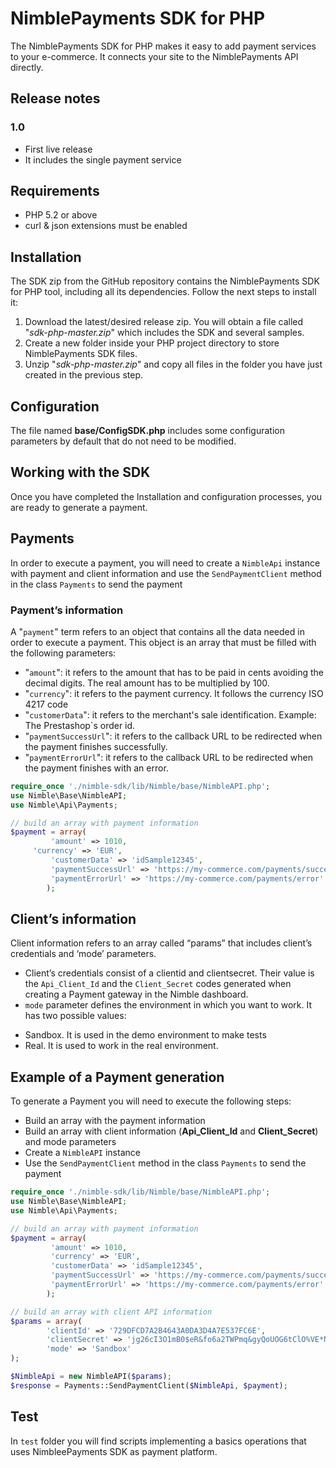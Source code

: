NimblePayments SDK for PHP
======================

The NimblePayments SDK for PHP makes it easy to add payment services to your e-commerce. It connects your site to the NimblePayments API directly.

## Release notes

### 1.0
- First live release
- It includes the single payment service 

## Requirements
* PHP 5.2 or above
* curl & json extensions must be enabled

## Installation
The SDK zip from the GitHub repository contains the NimblePayments SDK for PHP tool, including all its dependencies. Follow the next steps to install it:

1. Download the latest/desired release zip. You will obtain a file called "_sdk-php-master.zip_" which includes the SDK and several samples.
2. Create a new folder inside your PHP project directory to store NimblePayments SDK files.
3. Unzip "_sdk-php-master.zip_" and copy all files in the folder you have just created in the previous step.

## Configuration
The file named __base/ConfigSDK.php__ includes some configuration parameters by default that do not need to be modified.

## Working with the SDK
Once you have completed the Installation and configuration processes, you are ready to generate a payment.

## Payments 
In order to execute a payment, you will need to create a `NimbleApi` instance with payment and client information and use the `SendPaymentClient` method in the class `Payments` to send the payment

### Payment’s information
A "`payment`" term refers to an object that contains all the data needed in order to execute a payment. This object is an array that must be filled with the following parameters:

- "`amount`": it refers to the amount that has to be paid in cents avoiding the decimal digits. The real amount has to be multiplied by 100.
- "`currency`": it refers to the payment currency. It follows the currency ISO 4217 code
- "`customerData`": it refers to the merchant's sale identification. Example: The Prestashop`s order id.
- "`paymentSuccessUrl`": it refers to the callback URL to be redirected when the payment finishes successfully.
- "`paymentErrorUrl`": it refers to the callback URL to be redirected when the payment finishes with an error.

```php
require_once './nimble-sdk/lib/Nimble/base/NimbleAPI.php';
use Nimble\Base\NimbleAPI;
use Nimble\Api\Payments;

// build an array with payment information
$payment = array(
         'amount' => 1010,
	 'currency' => 'EUR',
         'customerData' => 'idSample12345',
         'paymentSuccessUrl' => 'https://my-commerce.com/payments/success',
         'paymentErrorUrl' => 'https://my-commerce.com/payments/error'
        );
```

## Client’s  information
Client information refers to an array called “params” that includes client’s credentials and ‘mode’ parameters.

- Client’s credentials consist of a clientid and clientsecret. Their value is the  `Api_Client_Id` and the `Client_Secret` codes  generated when creating a Payment gateway in the Nimble dashboard.
- `mode` parameter defines the environment in which you want to work. It has two possible values: 
* Sandbox. It is used in the demo environment to make tests
* Real. It is used to work in the real environment.

## Example of a Payment generation
To generate a Payment you will need to execute the following steps:

- Build an array with the payment information
- Build an array with client information (__Api_Client_Id__ and __Client_Secret__) and mode parameters
- Create a `NimbleAPI` instance
- Use the `SendPaymentClient` method in the class `Payments` to send the payment

```php
require_once './nimble-sdk/lib/Nimble/base/NimbleAPI.php';
use Nimble\Base\NimbleAPI;
use Nimble\Api\Payments;

// build an array with payment information
$payment = array(
         'amount' => 1010,
         'currency' => 'EUR',
         'customerData' => 'idSample12345',
         'paymentSuccessUrl' => 'https://my-commerce.com/payments/success',
         'paymentErrorUrl' => 'https://my-commerce.com/payments/error'
        );

// build an array with client API information
$params = array(
        'clientId' => '729DFCD7A2B4643A0DA3D4A7E537FC6E',
        'clientSecret' => 'jg26cI3O1mB0$eR&fo6a2TWPmq&gyQoUOG6tClO%VE*N$SN9xX27@R4CTqi*$4EO',
        'mode' => 'Sandbox'
);

$NimbleApi = new NimbleAPI($params);
$response = Payments::SendPaymentClient($NimbleApi, $payment);
```

## Test

In `test` folder you will find scripts implementing a basics operations that uses NimbleePayments SDK as payment platform.
